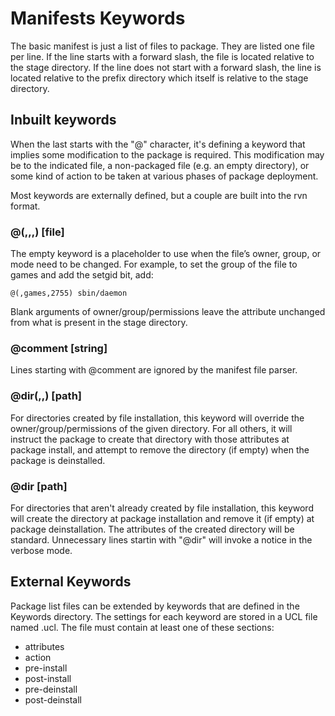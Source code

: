 # Manifests Keywords

The basic manifest is just a list of files to package.
They are listed one file per line.
If the line starts with a forward slash, the file is located relative to the stage directory.
If the line does not start with a forward slash, the line is located relative to the prefix
directory which itself is relative to the stage directory.

## Inbuilt keywords

When the last starts with the "@" character, it's defining a keyword that implies some
modification to the package is required.  This modification may be to the indicated file,
a non-packaged file (e.g. an empty directory), or some kind of action to be taken at
various phases of package deployment.

Most keywords are externally defined, but a couple are built into the rvn format.

### @(,,,) [file]

The empty keyword is a placeholder to use when the file’s owner, group, or mode need to be changed. 
For example, to set the group of the file to games and add the setgid bit, add:

```
@(,games,2755) sbin/daemon
```

Blank arguments of owner/group/permissions leave the attribute unchanged from what is present
in the stage directory.

### @comment [string]

Lines starting with @comment are ignored by the manifest file parser.

### @dir(,,) [path]

For directories created by file installation, this keyword will override the owner/group/permissions
of the given directory.   For all others, it will instruct the package to create that directory
with those attributes at package install, and attempt to remove the directory (if empty) when the
package is deinstalled.

### @dir [path]

For directories that aren't already created by file installation, this keyword will create the
directory at package installation and remove it (if empty) at package deinstallation.  The
attributes of the created directory will be standard.  Unnecessary lines startin with "@dir" will
invoke a notice in the verbose mode.

## External Keywords

Package list files can be extended by keywords that are defined in the Keywords directory.
The settings for each keyword are stored in a UCL file named <keyword>.ucl. The file must
contain at least one of these sections:

- attributes
- action
- pre-install
- post-install
- pre-deinstall
- post-deinstall



